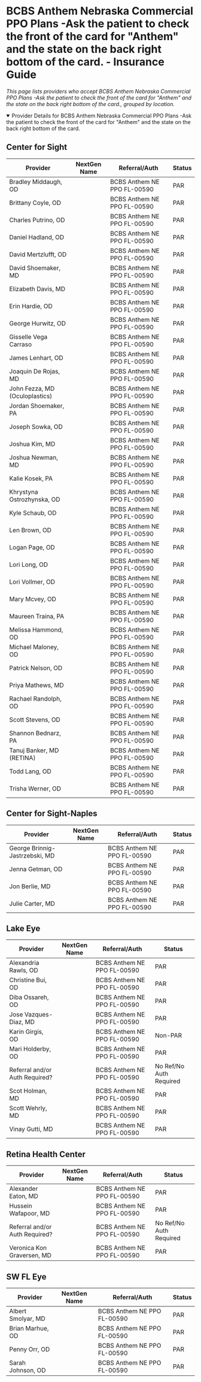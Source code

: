 # BCBS Anthem Nebraska Commercial PPO Plans -Ask the patient to check the front of the card for "Anthem" and the state on the back right bottom of the card. - Insurance Guide

*This page lists providers who accept BCBS Anthem Nebraska Commercial PPO Plans -Ask the patient to check the front of the card for "Anthem" and the state on the back right bottom of the card., grouped by location.*

<details open><summary>Provider Details for BCBS Anthem Nebraska Commercial PPO Plans -Ask the patient to check the front of the card for "Anthem" and the state on the back right bottom of the card.</summary>

## Center for Sight

| Provider | NextGen Name | Referral/Auth | Status |
|----------|-------------|--------------|--------|
| Bradley Middaugh, OD |  | BCBS Anthem NE PPO FL-00590 | PAR |
| Brittany Coyle, OD |  | BCBS Anthem NE PPO FL-00590 | PAR |
| Charles Putrino, OD |  | BCBS Anthem NE PPO FL-00590 | PAR |
| Daniel Hadland, OD |  | BCBS Anthem NE PPO FL-00590 | PAR |
| David Mertzlufft, OD |  | BCBS Anthem NE PPO FL-00590 | PAR |
| David Shoemaker, MD |  | BCBS Anthem NE PPO FL-00590 | PAR |
| Elizabeth Davis, MD |  | BCBS Anthem NE PPO FL-00590 | PAR |
| Erin Hardie, OD |  | BCBS Anthem NE PPO FL-00590 | PAR |
| George Hurwitz, OD |  | BCBS Anthem NE PPO FL-00590 | PAR |
| Gisselle Vega Carraso |  | BCBS Anthem NE PPO FL-00590 | PAR |
| James Lenhart, OD |  | BCBS Anthem NE PPO FL-00590 | PAR |
| Joaquin De Rojas, MD |  | BCBS Anthem NE PPO FL-00590 | PAR |
| John Fezza, MD (Oculoplastics) |  | BCBS Anthem NE PPO FL-00590 | PAR |
| Jordan Shoemaker, PA |  | BCBS Anthem NE PPO FL-00590 | PAR |
| Joseph Sowka, OD |  | BCBS Anthem NE PPO FL-00590 | PAR |
| Joshua Kim, MD |  | BCBS Anthem NE PPO FL-00590 | PAR |
| Joshua Newman, MD |  | BCBS Anthem NE PPO FL-00590 | PAR |
| Kalie Kosek, PA |  | BCBS Anthem NE PPO FL-00590 | PAR |
| Khrystyna Ostrozhynska, OD |  | BCBS Anthem NE PPO FL-00590 | PAR |
| Kyle Schaub, OD |  | BCBS Anthem NE PPO FL-00590 | PAR |
| Len Brown, OD |  | BCBS Anthem NE PPO FL-00590 | PAR |
| Logan Page, OD |  | BCBS Anthem NE PPO FL-00590 | PAR |
| Lori Long, OD |  | BCBS Anthem NE PPO FL-00590 | PAR |
| Lori Vollmer, OD |  | BCBS Anthem NE PPO FL-00590 | PAR |
| Mary Mcvey, OD |  | BCBS Anthem NE PPO FL-00590 | PAR |
| Maureen Traina, PA |  | BCBS Anthem NE PPO FL-00590 | PAR |
| Melissa Hammond, OD |  | BCBS Anthem NE PPO FL-00590 | PAR |
| Michael Maloney, OD |  | BCBS Anthem NE PPO FL-00590 | PAR |
| Patrick Nelson, OD |  | BCBS Anthem NE PPO FL-00590 | PAR |
| Priya Mathews, MD |  | BCBS Anthem NE PPO FL-00590 | PAR |
| Rachael Randolph, OD |  | BCBS Anthem NE PPO FL-00590 | PAR |
| Scott Stevens, OD |  | BCBS Anthem NE PPO FL-00590 | PAR |
| Shannon Bednarz, PA |  | BCBS Anthem NE PPO FL-00590 | PAR |
| Tanuj Banker, MD (RETINA) |  | BCBS Anthem NE PPO FL-00590 | PAR |
| Todd Lang, OD |  | BCBS Anthem NE PPO FL-00590 | PAR |
| Trisha Werner, OD |  | BCBS Anthem NE PPO FL-00590 | PAR |

## Center for Sight-Naples

| Provider | NextGen Name | Referral/Auth | Status |
|----------|-------------|--------------|--------|
| George Brinnig-Jastrzebski, MD |  | BCBS Anthem NE PPO FL-00590 | PAR |
| Jenna Getman, OD |  | BCBS Anthem NE PPO FL-00590 | PAR |
| Jon Berlie, MD |  | BCBS Anthem NE PPO FL-00590 | PAR |
| Julie Carter, MD |  | BCBS Anthem NE PPO FL-00590 | PAR |

## Lake Eye 

| Provider | NextGen Name | Referral/Auth | Status |
|----------|-------------|--------------|--------|
| Alexandria Rawls, OD |  | BCBS Anthem NE PPO FL-00590 | PAR |
| Christine Bui, OD |  | BCBS Anthem NE PPO FL-00590 | PAR |
| Diba Ossareh, OD |  | BCBS Anthem NE PPO FL-00590 | PAR |
| Jose Vazques-Diaz, MD |  | BCBS Anthem NE PPO FL-00590 | PAR |
| Karin Girgis, OD |  | BCBS Anthem NE PPO FL-00590 | Non-PAR |
| Mari Holderby, OD |  | BCBS Anthem NE PPO FL-00590 | PAR |
| Referral and/or Auth Required? |  | BCBS Anthem NE PPO FL-00590 | No Ref/No Auth Required |
| Scot Holman, MD |  | BCBS Anthem NE PPO FL-00590 | PAR |
| Scott Wehrly, MD |  | BCBS Anthem NE PPO FL-00590 | PAR |
| Vinay Gutti, MD |  | BCBS Anthem NE PPO FL-00590 | PAR |

## Retina Health Center

| Provider | NextGen Name | Referral/Auth | Status |
|----------|-------------|--------------|--------|
| Alexander Eaton, MD |  | BCBS Anthem NE PPO FL-00590 | PAR |
| Hussein Wafapoor, MD |  | BCBS Anthem NE PPO FL-00590 | PAR |
| Referral and/or Auth Required? |  | BCBS Anthem NE PPO FL-00590 | No Ref/No Auth Required |
| Veronica Kon Graversen, MD |  | BCBS Anthem NE PPO FL-00590 | PAR |

## SW FL Eye

| Provider | NextGen Name | Referral/Auth | Status |
|----------|-------------|--------------|--------|
| Albert Smolyar, MD |  | BCBS Anthem NE PPO FL-00590 | PAR |
| Brian Marhue, OD |  | BCBS Anthem NE PPO FL-00590 | PAR |
| Penny Orr, OD |  | BCBS Anthem NE PPO FL-00590 | PAR |
| Sarah Johnson, OD |  | BCBS Anthem NE PPO FL-00590 | PAR |

</details>

